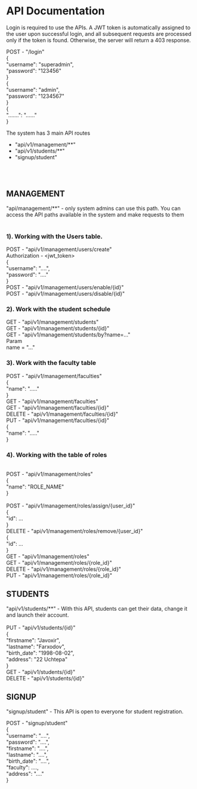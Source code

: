 # API Documentation

Login is required to use the APIs. A JWT token is automatically assigned to the user upon successful login, and all subsequent requests are processed only if the token is found. Otherwise, the server will return a 403 response. <br>

POST - "/login" <br>
{<br>
    "username": "superadmin",<br>
    "password": "123456"<br>
}<br>
{<br>
    "username": "admin",<br>
    "password": "1234567"<br>
}<br>
{<br>
	".......": "......"<br>
}<br>

The system has 3 main API routes <br>
- "api/v1/management/**" <br>
- "api/v1/students/**" <br>
- "signup/student" <br>

<br>
<br>

## MANAGEMENT <br>
"api/management/**" - only system admins can use this path. You can access the API paths available in the system and make requests to them <br>
<br>
### 1). Working with the Users table.<br>
POST - "api/v1/management/users/create" <br>
Authorization - <jwt_token> <br>
{<br>
    "username": "....",<br>
    "password": "...."<br>
}<br>
POST - "api/v1/management/users/enable/{id}" <br>
POST - "api/v1/management/users/disable/{id}" <br>


### 2). Work with the student schedule <br>
GET - "api/v1/management/students" <br>
GET - "api/v1/management/students/{id}" <br>
GET - "api/v1/management/students/by?name=..." <br>
Param<br>
name = "..." <br>


### 3). Work with the faculty table <br>
POST - "api/v1/management/faculties"<br>
{<br>
	"name": "....."<br>
}<br>
GET - "api/v1/management/faculties" <br>
GET - "api/v1/management/faculties/{id}" <br>
DELETE - "api/v1/management/faculties/{id}" <br>
PUT - "api/v1/management/faculties/{id}" <br>
{<br>
    "name": "....." <br>
}<br>


### 4). Working with the table of roles <br>
<br>
POST - "api/v1/management/roles" <br>
{<br>
	"name": "ROLE_NAME" <br>
}<br>
<br>
POST - "api/v1/management/roles/assign/{user_id}" <br>
{<br>
	"id": ... <br>
}<br>
DELETE - "api/v1/management/roles/remove/{user_id}" <br>
{<br>
	"id": ... <br>
}<br>
GET - "api/v1/management/roles" <br>
GET - "api/v1/management/roles/{role_id}" <br>
DELETE - "api/v1/management/roles/{role_id}" <br>
PUT - "api/v1/management/roles/{role_id}" <br>


## STUDENTS <br>
"api/v1/students/**" - With this API, students can get their data, change it and launch their account. <br>
<br>
PUT - "api/v1/students/{id}" <br>
{<br>
    "firstname": "Javoxir", <br>
    "lastname": "Farxodov", <br>
    "birth_date": "1998-08-02", <br>
    "address": "22 Uchtepa" <br>
} <br>
GET - "api/v1/students/{id}" <br>
DELETE - "api/v1/students/{id}" <br>

## SIGNUP <br>
"signup/student" - This API is open to everyone for student registration. <br>

POST - "signup/student" <br>
{<br>
    "username": "....", <br>
    "password": "....", <br>
    "firstname": "....", <br>
    "lastname": "....", <br>
    "birth_date": "....", <br>
    "faculty": ...., <br>
    "address": "...." <br>
}
